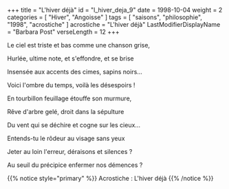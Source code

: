 +++
title = "L'hiver déjà"
id = "l_hiver_deja_9"
date = 1998-10-04
weight = 2
categories = [ "Hiver", "Angoisse" ]
tags = [ "saisons", "philosophie", "1998", "acrostiche" ]
acrostiche = "L'hiver déjà"
LastModifierDisplayName = "Barbara Post"
verseLength = 12
+++

Le ciel est triste et bas comme une chanson grise,

Hurlée, ultime note, et s'effondre, et se brise

Insensée aux accents des cimes, sapins noirs...

Voici l'ombre du temps, voilà les désespoirs !

En tourbillon feuillage étouffe son murmure,

Rêve d'arbre gelé, droit dans la sépulture

Du vent qui se déchire et cogne sur les cieux...

Entends-tu le rôdeur au visage sans yeux

Jeter au loin l'erreur, déraisons et silences ?

Au seuil du précipice enfermer nos démences ?

{{% notice style="primary" %}}
Acrostiche : L'hiver déjà
{{% /notice %}}
